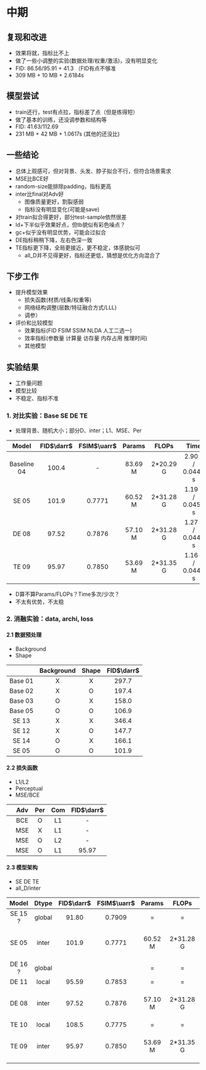 <!-- 特征融合D？

D, D1, D2, D3
adv_all, adv_parts -->
# 中期

## 复现和改进

- 效果将就，指标比不上
- 做了一些小调整的实验(数据处理/权重/激活)，没有明显变化
- FID: 86.56/95.91 + 41.3 （FID有点不够准
- 309 MB + 10 MB + 2.6184s

## 模型尝试

- train还行，test有点拉，指标差了点（但是练得短）
- 做了基本的训练，还没调参数和结构等
- FID: 41.63/112.69
- 231 MB + 42 MB + 1.0617s (其他的还没比)

## 一些结论

- 总体上观感可，但对背景、头发、脖子拟合不行，但符合场景需求
- MSE比BCE好
- random-size能排除padding，指标更高
- inter比final对Adv好
  - 图像质量更好，割裂感弱
  - 指标没有明显变化(可能是save)
- 对train拟合得更好，部分test-sample依然很差
- ld+下半似乎效果好点，但tb貌似有彩色噪点？
- gc+似乎没有明显优势，可能会过拟合
- DE指标稍稍下降，左右色深一致
- TE指标更下降，全局更接近，更不稳定，体感貌似可
  - all_D并不见得更好，指标还更低，猜想是优化方向混合了

## 下步工作

- 提升模型效果
  - 损失函数(材质/线条/权重等)
  - 网络结构调整(层数/特征融合方式/LLL)
  - 调参）
- 评价和比较模型
  - 效果指标(FID FSIM SSIM NLDA 人工二选一)
  - 效率指标(参数量 计算量 访存量 内存占用 推理时间)
  - 其他模型

## 实验结果

- 工作量问题
- 模型比较
- 不稳定、指标不准

### 1. 对比实验：Base SE DE TE

- 处理背景、随机大小；部分D、inter；L1、MSE、Per

|    Model    | FID$\darr$ | FSIM$\uarr$ | Params  |   FLOPs   |       Time        |
| :---------: | :--------: | :---------: | :-----: | :-------: | :---------------: |
| Baseline 04 |   100.4    |      -      | 83.69 M | 2*20.29 G | 2.90 s / 0.0449 s |
|    SE 05    |   101.9    |   0.7771    | 60.52 M | 2*31.28 G | 1.19 s / 0.0456 s |
|    DE 08    |   97.52    |   0.7876    | 57.10 M | 2*31.28 G | 1.27 s / 0.0448 s |
|    TE 09    |   95.97    |   0.7850    | 53.69 M | 2*31.35 G | 1.16 s / 0.0443 s |

- D算不算Params/FLOPs？Time多次/少次？
- 不太有优势，不太稳

### 2. 消融实验：data, archi, loss

#### 2.1 数据预处理

- Background
- Shape

|         | Background | Shape | FID$\darr$ |
| :-----: | :--------: | :---: | :--------: |
| Base 01 |     X      |   X   |   297.7    |
| Base 02 |     X      |   O   |   197.4    |
| Base 03 |     O      |   X   |   158.0    |
| Base 05 |     O      |   O   |   106.9    |
|  SE 13  |     X      |   X   |   346.4    |
|  SE 12  |     X      |   O   |   147.7    |
|  SE 14  |     O      |   X   |   166.1    |
|  SE 05  |     O      |   O   |   101.9    |

#### 2.2 损失函数

- L1/L2
- Perceptual
- MSE/BCE

|      | Adv  | Per  | Com  | FID$\darr$ |
| ---- | :--: | :--: | :--: | :--------: |
|      | BCE  |  O   |  L1  |     -      |
|      | MSE  |  X   |  L1  |     -      |
|      | MSE  |  O   |  L2  |     -      |
|      | MSE  |  O   |  L1  |   95.97    |

#### 2.3 模型架构

- SE DE TE
- all_D/inter

|  Model  | Dtype  | FID$\darr$ | FSIM$\uarr$ | Params  |   FLOPs   |       Time        |
| :-----: | :----: | :--------: | :---------: | :-----: | :-------: | :---------------: |
| SE 15 ? | global |   91.80    |   0.7909    |    =    |     =     |         =         |
|  SE 05  | inter  |   101.9    |   0.7771    | 60.52 M | 2*31.28 G | 1.19 s / 0.0444 s |
| DE 16 ? | global |            |             |    =    |     =     |         =         |
|  DE 11  | local  |   95.59    |   0.7853    |    =    |     =     |         =         |
|  DE 08  | inter  |   97.52    |   0.7876    | 57.10 M | 2*31.28 G | 1.27 s / 0.0448 s |
|  TE 10  | local  |   108.5    |   0.7775    |    =    |     =     |         =         |
|  TE 09  | inter  |   95.97    |   0.7850    | 53.69 M | 2*31.35 G | 1.16 s / 0.0443 s |

